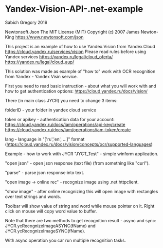 # Yandex-Vision-API-.net-example
Sabich Gregory 2019

Newtonsoft.Json
The MIT License (MIT)
Copyright (c) 2007 James Newton-King https://www.newtonsoft.com/json

This project is an example of how to use Yandex.Vision from Yandex.Cloud
https://cloud.yandex.ru/services/vision
Please read rules before using Yandex services
https://yandex.ru/legal/cloud_oferta/
https://yandex.ru/legal/cloud_aup/

This solution was made as example of "how to" work with OCR recognition from Yandex - Yandex Visin service.

First you need to read basic instruction - about what you will work with and how to get authentication options: https://cloud.yandex.ru/docs/vision/

There (in main class JYCR) you need to change 3 items:

folderID - your folder in yandex cloud service

token or apikey - authentication data for your account: https://cloud.yandex.ru/docs/iam/operations/api-key/create https://cloud.yandex.ru/docs/iam/operations/iam-token/create

lang - language in "['ru','en', ...]" format (https://cloud.yandex.ru/docs/vision/concepts/ocr/supported-languages)

Example - how to work with JYCR "JYCT_Test" - simple winform application. 

"open json" - open json response (text file) (from something like "curl").

"parse" - parse json response into text.

"open image -> online rec" - recognize image using .net httpclient.

"show image" - after online recognizing this will open image with rectangles over text strings and words. 

Toolbar will show value of string and word while mouse pointer on it.
Right click on mouse will copy word value to buffer.

Note that there are two methods to get recognition result - async and sync:
JYCR.ycRecognizeImageASYNC(fName) and JYCR.ycRecognizeImageSYNC(fName).

With async operation you car run multiple recognition tasks.
